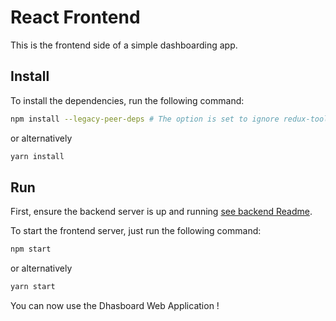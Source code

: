 React Frontend
====================

This is the frontend side of a simple dashboarding app.

Install
------------

To install the dependencies, run the following command:
``` bash
npm install --legacy-peer-deps # The option is set to ignore redux-toolkit error with react 19
```

or alternatively
``` bash
yarn install
```

Run
-------------

First, ensure the backend server is up and running [see backend Readme](../django-backend/README.md).

To start the frontend server, just run the following command:

 ``` bash
 npm start
 ```

 or alternatively

 ``` bash
 yarn start
 ```

 You can now use the Dhasboard Web Application !